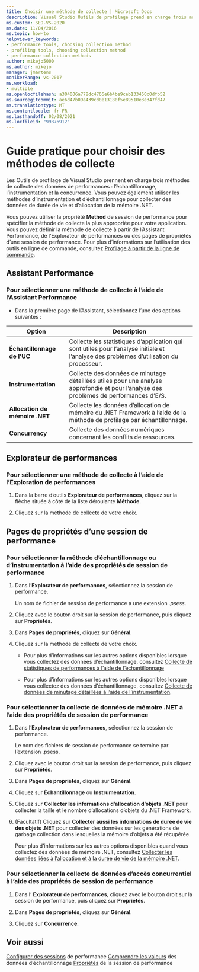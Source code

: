 ```yaml
---
title: Choisir une méthode de collecte | Microsoft Docs
description: Visual Studio Outils de profilage prend en charge trois méthodes de collecte des données de performances. Découvrez comment choisir celle dont vous avez besoin pour votre application.
ms.custom: SEO-VS-2020
ms.date: 11/04/2016
ms.topic: how-to
helpviewer_keywords:
- performance tools, choosing collection method
- profiling tools, choosing collection method
- performance collection methods
author: mikejo5000
ms.author: mikejo
manager: jmartens
monikerRange: vs-2017
ms.workload:
- multiple
ms.openlocfilehash: a304006a778dc4766e6b4be9ceb133450c0dfb52
ms.sourcegitcommit: ae6d47b09a439cd0e13180f5e89510e3e347fd47
ms.translationtype: MT
ms.contentlocale: fr-FR
ms.lasthandoff: 02/08/2021
ms.locfileid: "99876912"
---
```

# <a name="how-to-choose-collection-methods"></a>Guide pratique pour choisir des méthodes de collecte

Les Outils de profilage de Visual Studio prennent en charge trois méthodes de collecte des données de performances : l’échantillonnage, l’instrumentation et la concurrence. Vous pouvez également utiliser les méthodes d’instrumentation et d’échantillonnage pour collecter des données de durée de vie et d’allocation de la mémoire .NET.

Vous pouvez utiliser la propriété **Method** de session de performance pour spécifier la méthode de collecte la plus appropriée pour votre application. Vous pouvez définir la méthode de collecte à partir de l’Assistant Performance, de l’Explorateur de performances ou des pages de propriétés d’une session de performance. Pour plus d’informations sur l’utilisation des outils en ligne de commande, consultez [Profilage à partir de la ligne de commande](../profiling/using-the-profiling-tools-from-the-command-line.md).

## <a name="performance-wizard"></a>Assistant Performance

### <a name="to-select-a-collection-method-using-the-performance-wizard"></a>Pour sélectionner une méthode de collecte à l’aide de l’Assistant Performance

- Dans la première page de l’Assistant, sélectionnez l’une des options suivantes :

| Option | Description |
|----------------------------| - |
| **Échantillonnage de l’UC** | Collecte les statistiques d’application qui sont utiles pour l’analyse initiale et l’analyse des problèmes d’utilisation du processeur. |
| **Instrumentation** | Collecte des données de minutage détaillées utiles pour une analyse approfondie et pour l’analyse des problèmes de performances d’E/S. |
| **Allocation de mémoire .NET** | Collecte les données d’allocation de mémoire du .NET Framework à l’aide de la méthode de profilage par échantillonnage. |
| **Concurrency** | Collecte des données numériques concernant les conflits de ressources. |

## <a name="performance-explorer"></a>Explorateur de performances

### <a name="to-select-a-collection-method-using-performance-explorer"></a>Pour sélectionner une méthode de collecte à l’aide de l’Exploration de performances

1. Dans la barre d’outils **Explorateur de performances**, cliquez sur la flèche située à côté de la liste déroulante **Méthode**.

2. Cliquez sur la méthode de collecte de votre choix.

## <a name="performance-session-property-pages"></a>Pages de propriétés d’une session de performance

### <a name="to-select-the-sampling-or-instrumentation-method-using-performance-session-properties"></a>Pour sélectionner la méthode d’échantillonnage ou d’instrumentation à l’aide des propriétés de session de performance

1. Dans l’**Explorateur de performances**, sélectionnez la session de performance.

     Un nom de fichier de session de performance a une extension .*psess*.

2. Cliquez avec le bouton droit sur la session de performance, puis cliquez sur **Propriétés**.

3. Dans **Pages de propriétés**, cliquez sur **Général**.

4. Cliquez sur la méthode de collecte de votre choix.

    - Pour plus d’informations sur les autres options disponibles lorsque vous collectez des données d’échantillonnage, consultez [Collecte de statistiques de performances à l’aide de l’échantillonnage](../profiling/collecting-performance-statistics-by-using-sampling.md)

    - Pour plus d’informations sur les autres options disponibles lorsque vous collectez des données d’échantillonnage, consultez [Collecte de données de minutage détaillées à l’aide de l’instrumentation](../profiling/collecting-detailed-timing-data-by-using-instrumentation.md).

### <a name="to-select-net-memory-data-collection-by-using-performance-session-properties"></a>Pour sélectionner la collecte de données de mémoire .NET à l’aide des propriétés de session de performance

1. Dans l’**Explorateur de performances**, sélectionnez la session de performance.

     Le nom des fichiers de session de performance se termine par l’extension .psess.

2. Cliquez avec le bouton droit sur la session de performance, puis cliquez sur **Propriétés**.

3. Dans **Pages de propriétés**, cliquez sur **Général**.

4. Cliquez sur **Échantillonnage** ou **Instrumentation**.

5. Cliquez sur **Collecter les informations d’allocation d’objets .NET** pour collecter la taille et le nombre d’allocations d’objets du .NET Framework.

6. (Facultatif) Cliquez sur **Collecter aussi les informations de durée de vie des objets .NET** pour collecter des données sur les générations de garbage collection dans lesquelles la mémoire d’objets a été récupérée.

     Pour plus d’informations sur les autres options disponibles quand vous collectez des données de mémoire .NET, consultez [Collecter les données liées à l’allocation et à la durée de vie de la mémoire .NET](../profiling/collecting-dotnet-memory-allocation-and-lifetime-data.md).

### <a name="to-select-concurrency-data-collection-by-using-performance-session-properties"></a>Pour sélectionner la collecte de données d’accès concurrentiel à l’aide des propriétés de session de performance

1. Dans l’ **Explorateur de performances**, cliquez avec le bouton droit sur la session de performance, puis cliquez sur **Propriétés**.

2. Dans **Pages de propriétés**, cliquez sur **Général**.

3. Cliquez sur **Concurrence**.

## <a name="see-also"></a>Voir aussi

[Configurer des sessions](../profiling/configuring-performance-sessions.md) 
 de performance [Comprendre les valeurs](../profiling/understanding-sampling-data-values.md) 
 des données d’échantillonnage [Propriétés](../profiling/performance-session-properties.md) de la session de performance
